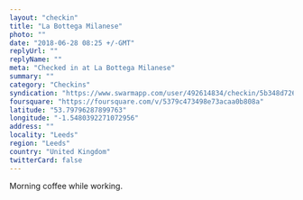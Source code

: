 ```yaml
---
layout: "checkin"
title: "La Bottega Milanese"
photo: ""
date: "2018-06-28 08:25 +/-GMT"
replyUrl: ""
replyName: ""
meta: "Checked in at La Bottega Milanese"
summary: ""
category: "Checkins"
syndication: "https://www.swarmapp.com/user/492614834/checkin/5b348d726336be002cb8db6a"
foursquare: "https://foursquare.com/v/5379c473498e73acaa0b808a"
latitude: "53.79796287899763"
longitude: "-1.5480392271072956"
address: ""
locality: "Leeds"
region: "Leeds"
country: "United Kingdom"
twitterCard: false
---
```

Morning coffee while working.
